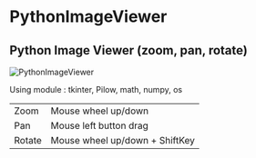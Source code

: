 # PythonImageViewer
## Python Image Viewer (zoom, pan, rotate)

![PythonImageViewer](https://user-images.githubusercontent.com/29155364/106603190-7449bd00-650a-11eb-80f1-b3fe96ba88bf.gif)

Using module : tkinter, Pilow, math, numpy, os

|        |                                |
| ------ | ------------------------------ |
| Zoom   | Mouse wheel up/down            |
| Pan    | Mouse left button drag         |
| Rotate | Mouse wheel up/down + ShiftKey |
